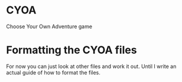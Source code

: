 # CYOA
Choose Your Own Adventure game

# Formatting the CYOA files
For now you can just look at other files and work it out. Until I write an actual guide of how to format the files.
